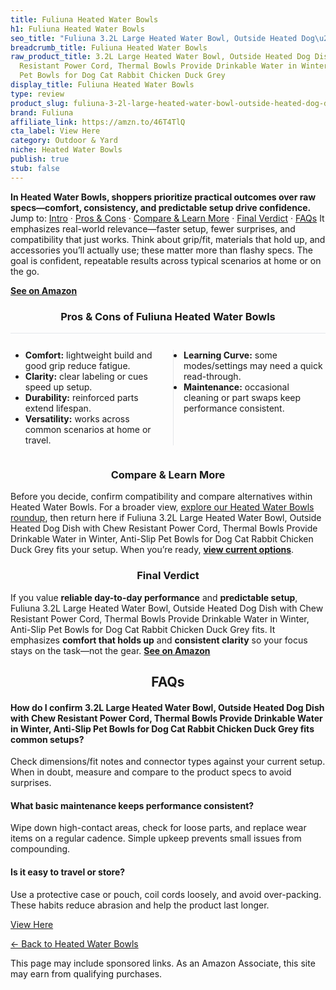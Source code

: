 ```yaml
---
title: Fuliuna Heated Water Bowls
h1: Fuliuna Heated Water Bowls
seo_title: "Fuliuna 3.2L Large Heated Water Bowl, Outside Heated Dog\u2026"
breadcrumb_title: Fuliuna Heated Water Bowls
raw_product_title: 3.2L Large Heated Water Bowl, Outside Heated Dog Dish with Chew
  Resistant Power Cord, Thermal Bowls Provide Drinkable Water in Winter, Anti-Slip
  Pet Bowls for Dog Cat Rabbit Chicken Duck Grey
display_title: Fuliuna Heated Water Bowls
type: review
product_slug: fuliuna-3-2l-large-heated-water-bowl-outside-heated-dog-dish-with-chew-9ec6184a
brand: Fuliuna
affiliate_link: https://amzn.to/46T4TlQ
cta_label: View Here
category: Outdoor & Yard
niche: Heated Water Bowls
publish: true
stub: false
---
```


<div id="intro" class="full-width"><p><strong>In Heated Water Bowls, shoppers prioritize practical outcomes over raw specs&mdash;comfort, consistency, and predictable setup drive confidence.</strong> Jump to: <a href="#intro">Intro</a> · <a href="#pros-cons">Pros &amp; Cons</a> · <a href="#compare-more">Compare &amp; Learn More</a> · <a href="#verdict">Final Verdict</a> · <a href="#faqs">FAQs</a> It emphasizes real-world relevance&mdash;faster setup, fewer surprises, and compatibility that just works. Think about grip/fit, materials that hold up, and accessories you’ll actually use; these matter more than flashy specs. The goal is confident, repeatable results across typical scenarios at home or on the go.</p><p><a href="https://amzn.to/46T4TlQ" rel="nofollow sponsored noopener" target="_blank"><strong>See on Amazon</strong></a></p></div>
<h3 id="pros-cons" style="text-align:center;">Pros &amp; Cons of Fuliuna Heated Water Bowls</h3>
<div class="pc-grid" style="display:grid;grid-template-columns:1fr 1fr;gap:16px;border-top:1px solid #e5e7eb;padding-top:12px;">
  <ul>
    <li><strong>Comfort:</strong> lightweight build and good grip reduce fatigue.</li>
    <li><strong>Clarity:</strong> clear labeling or cues speed up setup.</li>
    <li><strong>Durability:</strong> reinforced parts extend lifespan.</li>
    <li><strong>Versatility:</strong> works across common scenarios at home or travel.</li>
  </ul>
  <ul style="border-left:1px solid #e5e7eb;padding-left:16px;">
    <li><strong>Learning Curve:</strong> some modes/settings may need a quick read-through.</li>
    <li><strong>Maintenance:</strong> occasional cleaning or part swaps keep performance consistent.</li>
  </ul>
</div>


<h3 id="compare-more" style="text-align:center;">Compare &amp; Learn More</h3>
<p>Before you decide, confirm compatibility and compare alternatives within Heated Water Bowls. For a broader view, <a href="#">explore our Heated Water Bowls roundup</a>, then return here if Fuliuna 3.2L Large Heated Water Bowl, Outside Heated Dog Dish with Chew Resistant Power Cord, Thermal Bowls Provide Drinkable Water in Winter, Anti-Slip Pet Bowls for Dog Cat Rabbit Chicken Duck Grey fits your setup. When you’re ready, <a href="https://amzn.to/46T4TlQ" rel="nofollow sponsored noopener" target="_blank"><strong>view current options</strong></a>.</p>

<h3 id="verdict" style="text-align:center;">Final Verdict</h3>
<p>If you value <strong>reliable day-to-day performance</strong> and <strong>predictable setup</strong>, Fuliuna 3.2L Large Heated Water Bowl, Outside Heated Dog Dish with Chew Resistant Power Cord, Thermal Bowls Provide Drinkable Water in Winter, Anti-Slip Pet Bowls for Dog Cat Rabbit Chicken Duck Grey fits. It emphasizes <strong>comfort that holds up</strong> and <strong>consistent clarity</strong> so your focus stays on the task&mdash;not the gear. <a href="https://amzn.to/46T4TlQ" rel="nofollow sponsored noopener" target="_blank"><strong>See on Amazon</strong></a></p>

<h2 id="faqs" style="text-align:center;">FAQs</h2>
<h4><strong>How do I confirm 3.2L Large Heated Water Bowl, Outside Heated Dog Dish with Chew Resistant Power Cord, Thermal Bowls Provide Drinkable Water in Winter, Anti-Slip Pet Bowls for Dog Cat Rabbit Chicken Duck Grey fits common setups?</strong></h4>
<p>Check dimensions/fit notes and connector types against your current setup. When in doubt, measure and compare to the product specs to avoid surprises.</p>
<h4><strong>What basic maintenance keeps performance consistent?</strong></h4>
<p>Wipe down high-contact areas, check for loose parts, and replace wear items on a regular cadence. Simple upkeep prevents small issues from compounding.</p>
<h4><strong>Is it easy to travel or store?</strong></h4>
<p>Use a protective case or pouch, coil cords loosely, and avoid over-packing. These habits reduce abrasion and help the product last longer.</p>

<p><a class="btn" href="https://amzn.to/46T4TlQ" target="_blank" rel="nofollow sponsored noopener">View Here</a></p>
<p><a href="/roundups/outdoor-yard/heated-water-bowls/">← Back to Heated Water Bowls</a></p>
<aside class="disclosure">This page may include sponsored links. As an Amazon Associate, this site may earn from qualifying purchases.</aside>
